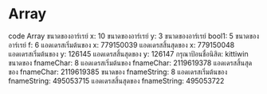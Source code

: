 # Array
code Array
ขนาดของอาร์เรย์ x: 10
ขนาดของอาร์เรย์ y: 3
ขนาดของอาร์เรย์ bool1: 5
ขนาดของอาร์เรย์ f: 6
แอดเดรสเริ่มต้นของ x: 779150039
แอดเดรสสิ้นสุดของ x: 779150048
แอดเดรสเริ่มต้นของ y: 126145
แอดเดรสสิ้นสุดของ y: 126147
กรุณาป้อนชื่อนิสิต: kittiwin
ขนาดของ fnameChar: 8
แอดเดรสเริ่มต้นของ fnameChar: 2119619378
แอดเดรสสิ้นสุดของ fnameChar: 2119619385
ขนาดของ fnameString: 8
แอดเดรสเริ่มต้นของ fnameString: 495053715
แอดเดรสสิ้นสุดของ fnameString: 495053722
